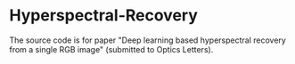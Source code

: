 # Hyperspectral-Recovery
The source code is for paper "Deep learning based hyperspectral recovery from a single RGB image" (submitted to Optics Letters).
